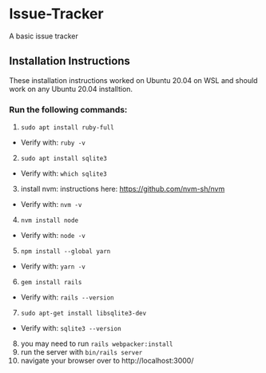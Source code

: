 # Issue-Tracker
A basic issue tracker

## Installation Instructions
These installation instructions worked on Ubuntu 20.04 on WSL and should work on any Ubuntu 20.04 installtion.
### Run the following commands: 
1. `sudo apt install ruby-full`
 - Verify with: `ruby -v`
2. `sudo apt install sqlite3` 
 - Verify with: `which sqlite3`
3. install nvm: instructions here: https://github.com/nvm-sh/nvm
- Verify with: `nvm -v`
4. `nvm install node` 
- Verify with: `node -v`
5. `npm install --global yarn`  
- Verify with: `yarn -v`
6. `gem install rails` 
- Verify with: `rails --version`   
7. `sudo apt-get install libsqlite3-dev` 
- Verify with: `sqlite3 --version` 
8. you may need to run `rails webpacker:install`
9. run the server with `bin/rails server`  
10. navigate your browser over to http://localhost:3000/